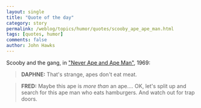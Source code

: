 ```yaml
---
layout: single 
title: "Quote of the day" 
category: story
permalink: /weblog/topics/humor/quotes/scooby_ape_ape_man.html
tags: [quotes, humor] 
comments: false 
author: John Hawks 
---
```



<p>
Scooby and the gang, in <a href="http://www.imdb.com/title/tt0907038/">"Never Ape and Ape Man"</a>, 1969:
</p>

<blockquote><b>DAPHNE:</b> That's strange, apes don't eat meat.</blockquote>

<blockquote><b>FRED:</b> Maybe this ape is <i>more than</i> an ape.... OK, let's split up and search for this ape man who eats hamburgers. And watch out for trap doors. </blockquote>

